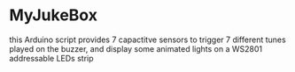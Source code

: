 # MyJukeBox
this Arduino script provides 7 capactitve sensors to trigger 7 different tunes played on the buzzer, and display some animated lights on a WS2801 addressable LEDs strip
